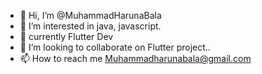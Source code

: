- 👋 Hi, I’m @MuhammadHarunaBala
- 👀 I’m interested in java, javascript.
- 🌱  currently Flutter Dev
- 💞️ I’m looking to collaborate on Flutter project..
- 📫 How to reach me Muhammadharunabala@gmail.com

<!---
muhammadHarunaBala/muhammadHarunaBala is a ✨ special ✨ repository because its `README.md` (this file) appears on your GitHub profile.
You can click the Preview link to take a look at your changes.
--->
